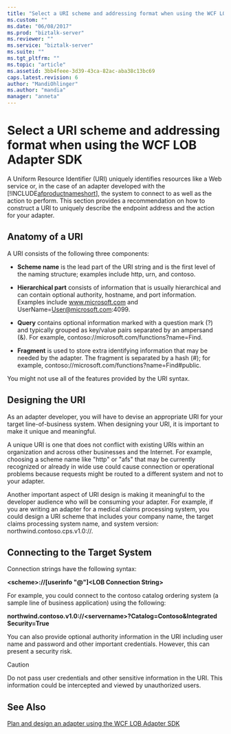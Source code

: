 ```yaml
---
title: "Select a URI scheme and addressing format when using the WCF LOB Adapter SDK | Microsoft Docs"
ms.custom: ""
ms.date: "06/08/2017"
ms.prod: "biztalk-server"
ms.reviewer: ""
ms.service: "biztalk-server"
ms.suite: ""
ms.tgt_pltfrm: ""
ms.topic: "article"
ms.assetid: 3bb4feee-3d39-43ca-82ac-aba38c13bc69
caps.latest.revision: 6
author: "MandiOhlinger"
ms.author: "mandia"
manager: "anneta"
---
```

# Select a URI scheme and addressing format when using the WCF LOB Adapter SDK
A Uniform Resource Identifier (URI) uniquely identifies resources like a Web service or, in the case of an adapter developed with the [!INCLUDE[afproductnameshort](../../includes/afproductnameshort-md.md)], the system to connect to as well as the action to perform. This section provides a recommendation on how to construct a URI to uniquely describe the endpoint address and the action for your adapter.  
  
## Anatomy of a URI  
 A URI consists of the following three components:  
  
-   **Scheme name** is the lead part of the URI string and is the first level of the naming structure; examples include http, urn, and contoso.  
  
-   **Hierarchical part** consists of information that is usually hierarchical and can contain optional authority, hostname, and port information. Examples include www.microsoft.com and UserName=User@microsoft.com:4099.  
  
-   **Query** contains optional information marked with a question mark (?) and typically grouped as key/value pairs separated by an ampersand (&). For example, contoso://microsoft.com/functions?name=Find.  
  
-   **Fragment** is used to store extra identifying information that may be needed by the adapter. The fragment is separated by a hash (#); for example, contoso://microsoft.com/functions?name=Find#public.  
  
 You might not use all of the features provided by the URI syntax.  
  
## Designing the URI  
 As an adapter developer, you will have to devise an appropriate URI for your target line-of-business system. When designing your URI, it is important to make it unique and meaningful.  
  
 A unique URI is one that does not conflict with existing URIs within an organization and across other businesses and the Internet. For example, choosing a scheme name like "http" or "afs" that may be currently recognized or already in wide use could cause connection or operational problems because requests might be routed to a different system and not to your adapter.  
  
 Another important aspect of URI design is making it meaningful to the developer audience who will be consuming your adapter. For example, if you are writing an adapter for a medical claims processing system, you could design a URI scheme that includes your company name, the target claims processing system name, and system version: northwind.contoso.cps.v1.0://.  
  
## Connecting to the Target System  
 Connection strings have the following syntax:  
  
 **\<scheme>://[userinfo "@"]\<LOB Connection String>**  
  
 For example, you could connect to the contoso catalog ordering system (a sample line of business application) using the following:  
  
 **northwind.contoso.v1.0://\<servername>?Catalog=Contoso&Integrated Security=True**  
  
 You can also provide optional authority information in the URI including user name and password and other important credentials. However, this can present a security risk.  
  
> [!CAUTION]
>  Do not pass user credentials and other sensitive information in the URI. This information could be intercepted and viewed by unauthorized users.  
  
## See Also  
 [Plan and design an adapter using the WCF LOB Adapter SDK](../../adapters-and-accelerators/wcf-lob-adapter-sdk/plan-and-design-an-adapter-using-the-wcf-lob-adapter-sdk.md)